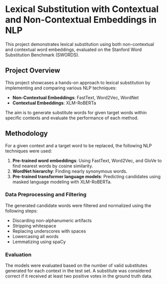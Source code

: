 # Lexical Substitution with Contextual and Non-Contextual Embeddings in NLP

This project demonstrates lexical substitution using both non-contextual and contextual word embeddings, evaluated on the Stanford Word Substitution Benchmark (SWORDS).

## Project Overview

This project showcases a hands-on approach to lexical substitution by implementing and comparing various NLP techniques:

- **Non-Contextual Embeddings**: FastText, Word2Vec, WordNet
- **Contextual Embeddings**: XLM-RoBERTa

The aim is to generate substitute words for given target words within specific contexts and evaluate the performance of each method.

## Methodology

For a given context and a target word to be replaced, the following NLP techniques were used:

1. **Pre-trained word embeddings**: Using FastText, Word2Vec, and GloVe to find nearest words by cosine similarity.
2. **WordNet hierarchy**: Finding nearly synonymous words.
3. **Pre-trained transformer language models**: Predicting candidates using masked language modeling with XLM-RoBERTa.

### Data Preprocessing and Filtering

The generated candidate words were filtered and normalized using the following steps:
- Discarding non-alphanumeric artifacts
- Stripping whitespace
- Replacing underscores with spaces
- Lowercasing all words
- Lemmatizing using spaCy

### Evaluation

The models were evaluated based on the number of valid substitutes generated for each context in the test set. A substitute was considered correct if it received at least two positive votes in the ground truth data.
